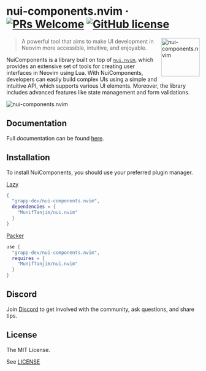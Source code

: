 # nui-components.nvim &middot; [![PRs Welcome](https://img.shields.io/badge/PRs-welcome-brightgreen.svg?style=flat-square)](http://makeapullrequest.com) [![GitHub license](https://img.shields.io/badge/license-MIT-blue.svg?style=flat-square)](https://github.com/your/your-project/blob/master/LICENSE)

<img src="https://raw.githubusercontent.com/grapp-dev/nui-components.nvim/main/assets/nui-components-logo.png" alt="nui-components.nvim" align="right" width="100" height="100">

> A powerful tool that aims to make UI development in Neovim more accessible, intuitive, and enjoyable.

NuiComponents is a library built on top of [`nui.nvim`](https://github.com/MunifTanjim/nui.nvim), which provides an extensive set of tools for creating user interfaces in Neovim using Lua. With NuiComponents, developers can easily build complex UIs using a simple and intuitive API, which supports various UI elements. Moreover, the library includes advanced features like state management and form validations.

<img src="https://raw.githubusercontent.com/grapp-dev/nui-components.nvim/main/docs/public/gifs/hero.gif" alt="nui-components.nvim">

## Documentation

Full documentation can be found [here](https://nui-components.grapp.dev).

## Installation

To install NuiComponents, you should use your preferred plugin manager.

[Lazy](https://github.com/folke/lazy.nvim)

```lua
{
  "grapp-dev/nui-components.nvim",
  dependencies = {
    "MunifTanjim/nui.nvim"
  }
}
```

[Packer](https://github.com/wbthomason/packer.nvim)

```lua
use {
  "grapp-dev/nui-components.nvim",
  requires = {
    "MunifTanjim/nui.nvim"
  }
}
```

## Discord

Join [Discord](https://discord.gg/Rj2V3keVS4) to get involved with the community, ask questions, and share tips.

## License

The MIT License.

See [LICENSE](LICENSE)

